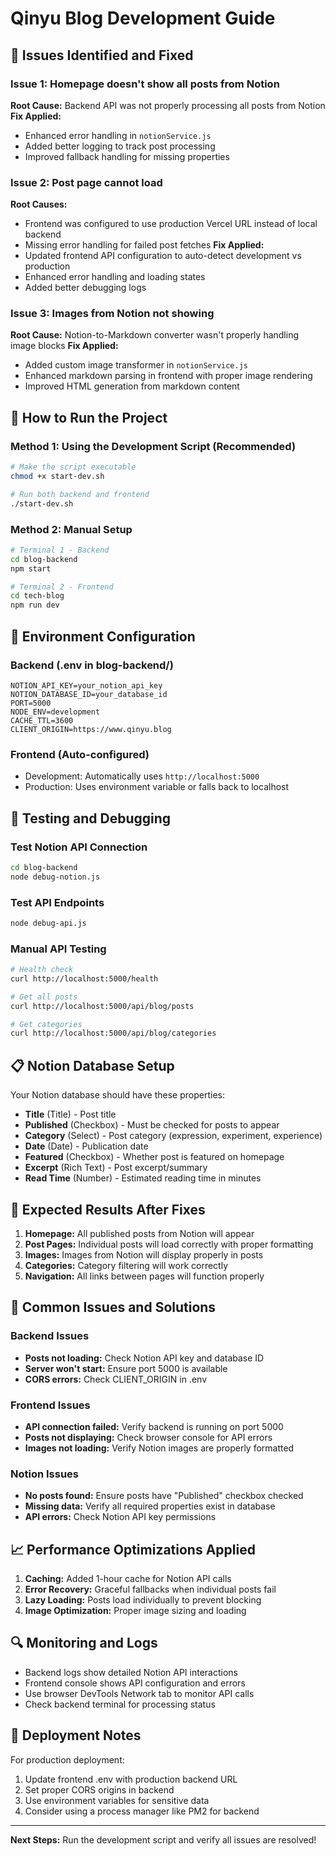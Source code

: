 # Qinyu Blog Development Guide

## 🐛 Issues Identified and Fixed

### Issue 1: Homepage doesn't show all posts from Notion
**Root Cause:** Backend API was not properly processing all posts from Notion
**Fix Applied:**
- Enhanced error handling in `notionService.js`
- Added better logging to track post processing
- Improved fallback handling for missing properties

### Issue 2: Post page cannot load
**Root Causes:**
- Frontend was configured to use production Vercel URL instead of local backend
- Missing error handling for failed post fetches
**Fix Applied:**
- Updated frontend API configuration to auto-detect development vs production
- Enhanced error handling and loading states
- Added better debugging logs

### Issue 3: Images from Notion not showing
**Root Cause:** Notion-to-Markdown converter wasn't properly handling image blocks
**Fix Applied:**
- Added custom image transformer in `notionService.js`
- Enhanced markdown parsing in frontend with proper image rendering
- Improved HTML generation from markdown content

## 🚀 How to Run the Project

### Method 1: Using the Development Script (Recommended)
```bash
# Make the script executable
chmod +x start-dev.sh

# Run both backend and frontend
./start-dev.sh
```

### Method 2: Manual Setup
```bash
# Terminal 1 - Backend
cd blog-backend
npm start

# Terminal 2 - Frontend  
cd tech-blog
npm run dev
```

## 🔧 Environment Configuration

### Backend (.env in blog-backend/)
```env
NOTION_API_KEY=your_notion_api_key
NOTION_DATABASE_ID=your_database_id
PORT=5000
NODE_ENV=development
CACHE_TTL=3600
CLIENT_ORIGIN=https://www.qinyu.blog
```

### Frontend (Auto-configured)
- Development: Automatically uses `http://localhost:5000`
- Production: Uses environment variable or falls back to localhost

## 🧪 Testing and Debugging

### Test Notion API Connection
```bash
cd blog-backend
node debug-notion.js
```

### Test API Endpoints
```bash
node debug-api.js
```

### Manual API Testing
```bash
# Health check
curl http://localhost:5000/health

# Get all posts
curl http://localhost:5000/api/blog/posts

# Get categories
curl http://localhost:5000/api/blog/categories
```

## 📋 Notion Database Setup

Your Notion database should have these properties:
- **Title** (Title) - Post title
- **Published** (Checkbox) - Must be checked for posts to appear
- **Category** (Select) - Post category (expression, experiment, experience)
- **Date** (Date) - Publication date
- **Featured** (Checkbox) - Whether post is featured on homepage
- **Excerpt** (Rich Text) - Post excerpt/summary
- **Read Time** (Number) - Estimated reading time in minutes

## 🎯 Expected Results After Fixes

1. **Homepage:** All published posts from Notion will appear
2. **Post Pages:** Individual posts will load correctly with proper formatting
3. **Images:** Images from Notion will display properly in posts
4. **Categories:** Category filtering will work correctly
5. **Navigation:** All links between pages will function properly

## 🐛 Common Issues and Solutions

### Backend Issues
- **Posts not loading:** Check Notion API key and database ID
- **Server won't start:** Ensure port 5000 is available
- **CORS errors:** Check CLIENT_ORIGIN in .env

### Frontend Issues  
- **API connection failed:** Verify backend is running on port 5000
- **Posts not displaying:** Check browser console for API errors
- **Images not loading:** Verify Notion images are properly formatted

### Notion Issues
- **No posts found:** Ensure posts have "Published" checkbox checked
- **Missing data:** Verify all required properties exist in database
- **API errors:** Check Notion API key permissions

## 📈 Performance Optimizations Applied

1. **Caching:** Added 1-hour cache for Notion API calls
2. **Error Recovery:** Graceful fallbacks when individual posts fail
3. **Lazy Loading:** Posts load individually to prevent blocking
4. **Image Optimization:** Proper image sizing and loading

## 🔍 Monitoring and Logs

- Backend logs show detailed Notion API interactions
- Frontend console shows API configuration and errors
- Use browser DevTools Network tab to monitor API calls
- Check backend terminal for processing status

## 🚀 Deployment Notes

For production deployment:
1. Update frontend .env with production backend URL
2. Set proper CORS origins in backend
3. Use environment variables for sensitive data
4. Consider using a process manager like PM2 for backend

---

**Next Steps:** Run the development script and verify all issues are resolved! 